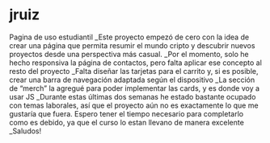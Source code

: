 # jruiz
Pagina de uso estudiantil 
_Este proyecto empezó de cero con la idea de crear una página que permita resumir el mundo cripto y descubrir nuevos proyectos desde una perspectiva más casual.
_Por el momento, solo he hecho responsiva la página de contactos, pero falta aplicar ese concepto al resto del proyecto
_Falta diseñar las tarjetas para el carrito y, si es posible, crear una barra de navegación adaptada según el dispositivo
_La sección de “merch” la agregué para poder implementar las cards, y es donde voy a usar JS
_Durante estas últimas dos semanas he estado bastante ocupado con temas laborales, así que el proyecto aún no es exactamente lo que me gustaría que fuera. Espero tener el tiempo necesario para completarlo como es debido, ya que el curso lo estan llevano de manera excelente
_Saludos!
